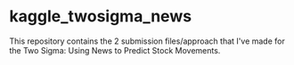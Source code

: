 # kaggle_twosigma_news

This repository contains the 2 submission files/approach that I've made for the Two Sigma: Using News to Predict Stock Movements.


